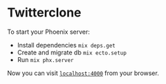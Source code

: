 # Twitterclone

To start your Phoenix server:

  * Install dependencies `mix deps.get`
  * Create and migrate db `mix ecto.setup`
  * Run `mix phx.server`

Now you can visit [`localhost:4000`](http://localhost:4000) from your browser.
